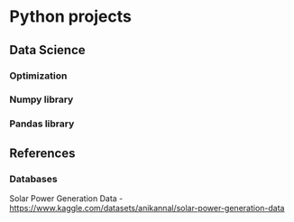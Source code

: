 # Python projects

## Data Science

### Optimization

### Numpy library

### Pandas library

## References

### Databases
Solar Power Generation Data - https://www.kaggle.com/datasets/anikannal/solar-power-generation-data
